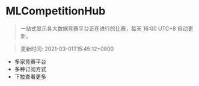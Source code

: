 # MLCompetitionHub

> 一站式显示各大数据竞赛平台正在进行的比赛，每天 16:00 UTC+8 自动更新。
  
> 更新时间: 2021-03-01T15:45:12+0800 

* 多家竞赛平台
* 多种订阅方式
* 下拉查看更多